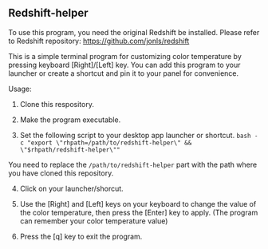 ## Redshift-helper

To use this program, you need the original Redshift be installed. Please refer to Redshift repository: https://github.com/jonls/redshift

This is a simple terminal program for customizing color temperature by pressing keyboard [Right]/[Left] key. You can add this program to your launcher or create a shortcut and pin it to your panel for convenience.

Usage:
1. Clone this respository.

2. Make the program executable.

3. Set the following script to your desktop app launcher or shortcut.
`bash -c "export \"rhpath=/path/to/redshift-helper\" && \"$rhpath/redshift-helper\""`

You need to replace the `/path/to/redshift-helper` part with the path where you have cloned this repository.

4. Click on your launcher/shorcut.

5. Use the [Right] and [Left] keys on your keyboard to change the value of the color temperature, then press the [Enter] key to apply. (The program can remember your color temperature value)

6. Press the [q] key to exit the program.
